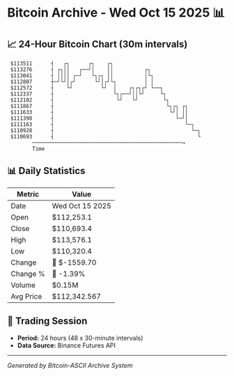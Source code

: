 # Bitcoin Archive - Wed Oct 15 2025 📊

## 📈 24-Hour Bitcoin Chart (30m intervals)

```
 $113511      ┤   ┌┐      ┌┐    ┌┐                             
 $113276      ┤ ┌┐││   ┌──┘│    ││          ┌┐                 
 $113041      ┤ ││││ ┌─┘   └┐┌┐ ││          │└┐                
 $112807      ┼─┘└┘│┌┘      └┘│┌┘└┐         │ │                
 $112572      ┤    └┘         └┘  │    ┌┐┌┐┌┘ └──┐             
 $112337      ┤                   └┐┌──┘││└┘     └┐            
 $112102      ┤                    └┘   └┘        └┐           
 $111867      ┤                                    └┐┌┐ ┌┐     
 $111633      ┤                                     └┘│ ││     
 $111398      ┤                                       └─┘│     
 $111163      ┤                                          └─┐   
 $110928      ┤                                            └─┐ 
 $110693      ┤                                              └ 
        ────────────────────────────────────────────────→
        Time
```

## 📊 Daily Statistics

| Metric | Value |
|--------|-------|
| Date | Wed Oct 15 2025 |
| Open | $112,253.1 |
| Close | $110,693.4 |
| High | $113,576.1 |
| Low | $110,320.4 |
| Change | 🔴 $-1559.70 |
| Change % | 🔴 -1.39% |
| Volume | $0.15M |
| Avg Price | $112,342.567 |

## 📅 Trading Session

- **Period:** 24 hours (48 x 30-minute intervals)
- **Data Source:** Binance Futures API

---
*Generated by Bitcoin-ASCII Archive System*
